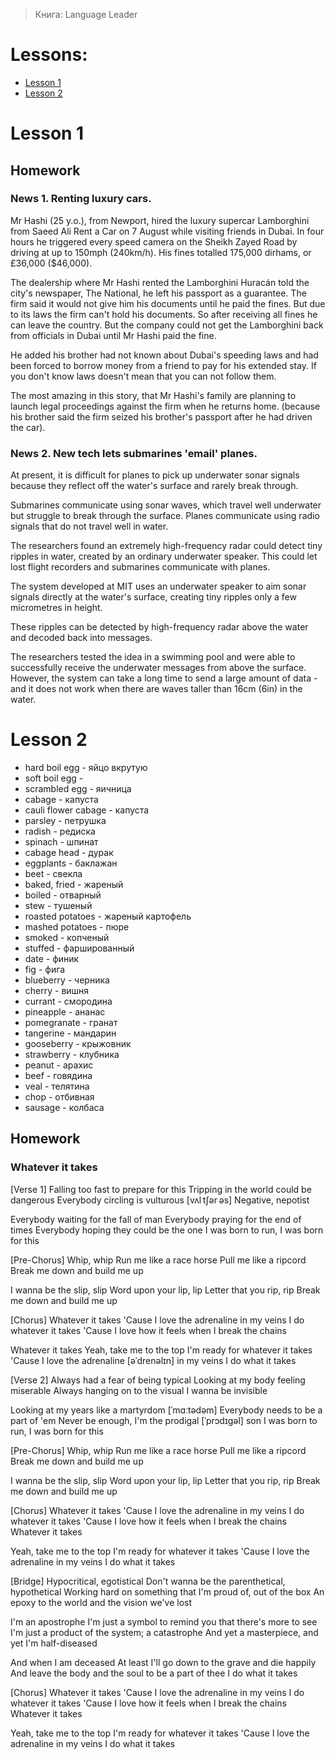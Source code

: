 > Книга: Language Leader

# Lessons:

- [Lesson 1](#lesson-1)
- [Lesson 2](#lesson-2)

# Lesson 1

## Homework

### News 1. Renting luxury cars.

Mr Hashi (25 y.o.), from Newport, hired the luxury supercar Lamborghini from Saeed Ali Rent a Car on 7 August while visiting friends in Dubai. In four hours he triggered every speed camera on the Sheikh Zayed Road by driving at up to 150mph (240km/h). His fines totalled 175,000 dirhams, or £36,000 ($46,000).

The dealership where Mr Hashi rented the Lamborghini Huracán told the city's newspaper, The National, he left his passport as a guarantee. The firm said it would not give him his documents until he paid the fines. But due to its laws the firm can't hold his documents. So after receiving all fines he can leave the country. But the company could not get the Lamborghini back from officials in Dubai until Mr Hashi paid the fine.

He added his brother had not known about Dubai's speeding laws and had been forced to borrow money from a friend to pay for his extended stay. If you don't know laws doesn't mean that you can not follow them.

The most amazing in this story, that Mr Hashi's family are planning to launch legal proceedings against the firm when he returns home. (because his brother said the firm seized his brother's passport after he had driven the car).

### News 2. New tech lets submarines 'email' planes.

At present, it is difficult for planes to pick up underwater sonar signals because they reflect off the water's surface and rarely break through.

Submarines communicate using sonar waves, which travel well underwater but struggle to break through the surface. Planes communicate using radio signals that do not travel well in water.

The researchers found an extremely high-frequency radar could detect tiny ripples in water, created by an ordinary underwater speaker.
This could let lost flight recorders and submarines communicate with planes.

The system developed at MIT uses an underwater speaker to aim sonar signals directly at the water's surface, creating tiny ripples only a few micrometres in height.

These ripples can be detected by high-frequency radar above the water and decoded back into messages.

The researchers tested the idea in a swimming pool and were able to successfully receive the underwater messages from above the surface.
However, the system can take a long time to send a large amount of data - and it does not work when there are waves taller than 16cm (6in) in the water.

# Lesson 2

- hard boil egg - яйцо вкрутую
- soft boil egg - 
- scrambled egg - яичница
- cabage - капуста
- cauli flower cabage - капуста
- parsley - петрушка
- radish - редиска
- spinach - шпинат
- cabage head - дурак
- eggplants - баклажан
- beet - свекла
- baked, fried - жареный
- boiled - отварный
- stew - тушеный
- roasted potatoes - жареный картофель
- mashed potatoes - пюре
- smoked - копченый
- stuffed - фаршированный
- date - финик
- fig - фига
- blueberry - черника
- cherry - вишня
- currant - смородина
- pineapple - ананас
- pomegranate - гранат
- tangerine - мандарин
- gooseberry - крыжовник
- strawberry - клубника
- peanut - арахис
- beef - говядина
- veal - телятина
- chop - отбивная
- sausage - колбаса

## Homework

### Whatever it takes

[Verse 1]
Falling too fast to prepare for this
Tripping in the world could be dangerous
Everybody circling is vulturous [vʌl tʃər əs]
Negative, nepotist

Everybody waiting for the fall of man
Everybody praying for the end of times
Everybody hoping they could be the one
I was born to run, I was born for this

[Pre-Chorus]
Whip, whip
Run me like a race horse
Pull me like a ripcord
Break me down and build me up

I wanna be the slip, slip
Word upon your lip, lip
Letter that you rip, rip
Break me down and build me up

[Chorus]
Whatever it takes
'Cause I love the adrenaline in my veins
I do whatever it takes
'Cause I love how it feels when I break the chains

Whatever it takes
Yeah, take me to the top
I'm ready for whatever it takes
'Cause I love the adrenaline [əˈdrenəlɪn] in my veins
I do what it takes

[Verse 2]
Always had a fear of being typical
Looking at my body feeling miserable
Always hanging on to the visual
I wanna be invisible

Looking at my years like a martyrdom [ˈmɑːtədəm] 
Everybody needs to be a part of 'em
Never be enough, I'm the prodigal [ˈprɔdɪgəl] son
I was born to run, I was born for this

[Pre-Chorus]
Whip, whip
Run me like a race horse
Pull me like a ripcord
Break me down and build me up

I wanna be the slip, slip
Word upon your lip, lip
Letter that you rip, rip
Break me down and build me up

[Chorus]
Whatever it takes
'Cause I love the adrenaline in my veins
I do whatever it takes
'Cause I love how it feels when I break the chains
Whatever it takes

Yeah, take me to the top
I'm ready for whatever it takes
'Cause I love the adrenaline in my veins
I do what it takes

[Bridge]
Hypocritical, egotistical
Don't wanna be the parenthetical, hypothetical
Working hard on something that I'm proud of, out of the box
An epoxy to the world and the vision we've lost

I'm an apostrophe
I'm just a symbol to remind you that there's more to see
I'm just a product of the system; a catastrophe
And yet a masterpiece, and yet I'm half-diseased

And when I am deceased
At least I'll go down to the grave and die happily
And leave the body and the soul to be a part of thee
I do what it takes

[Chorus]
Whatever it takes
'Cause I love the adrenaline in my veins
I do whatever it takes
'Cause I love how it feels when I break the chains
Whatever it takes

Yeah, take me to the top
I'm ready for whatever it takes
'Cause I love the adrenaline in my veins
I do what it takes